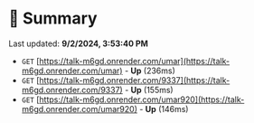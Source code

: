 # 📖 Summary
Last updated: **9/2/2024, 3:53:40 PM**

- `GET` [https://talk-m6gd.onrender.com/umar](https://talk-m6gd.onrender.com/umar) - **Up** (236ms)
- `GET` [https://talk-m6gd.onrender.com/9337](https://talk-m6gd.onrender.com/9337) - **Up** (155ms)
- `GET` [https://talk-m6gd.onrender.com/umar920](https://talk-m6gd.onrender.com/umar920) - **Up** (146ms)

